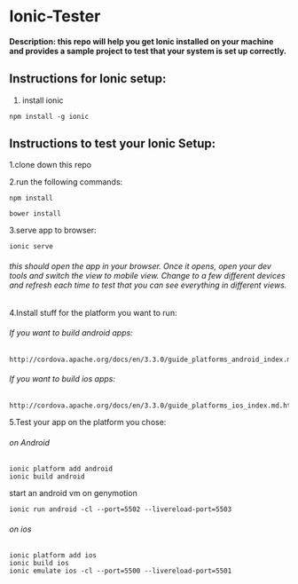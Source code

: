 # Ionic-Tester
#### Description:  this repo will help you get Ionic installed on your machine and provides a sample project to test that your system is set up correctly.

## Instructions for Ionic setup:
1.  install ionic
```
npm install -g ionic
```

## Instructions to test your Ionic Setup:
1.clone down this repo

2.run the following commands:
```
npm install
```
```
bower install
```
3.serve app to browser:
```
ionic serve
```
###### this should open the app in your browser.  Once it opens, open your dev tools and switch the view to mobile view.  Change to a few different devices and refresh each time to test that you can see everything in different views.
4.Install stuff for the platform you want to run:

###### If you want to build android apps:
```
http://cordova.apache.org/docs/en/3.3.0/guide_platforms_android_index.md.html#Android%20Platform%20Guide
```

###### If you want to build ios apps:
```
http://cordova.apache.org/docs/en/3.3.0/guide_platforms_ios_index.md.html#iOS%20Platform%20Guide
```

5.Test your app on the platform you chose:
###### on Android
```
ionic platform add android
ionic build android
```
start an android vm on genymotion
```
ionic run android -cl --port=5502 --livereload-port=5503
```


###### on ios
```
ionic platform add ios
ionic build ios
ionic emulate ios -cl --port=5500 --livereload-port=5501
```
